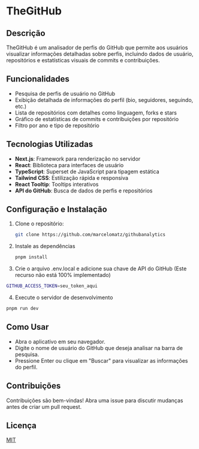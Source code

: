 # TheGitHub

## Descrição

TheGitHub é um analisador de perfis do GitHub que permite aos usuários visualizar informações detalhadas sobre perfis, incluindo dados de usuário, repositórios e estatísticas visuais de commits e contribuições.

## Funcionalidades

- Pesquisa de perfis de usuário no GitHub
- Exibição detalhada de informações do perfil (bio, seguidores, seguindo, etc.)
- Lista de repositórios com detalhes como linguagem, forks e stars
- Gráfico de estatísticas de commits e contribuições por repositório
- Filtro por ano e tipo de repositório

## Tecnologias Utilizadas

- **Next.js**: Framework para renderização no servidor
- **React**: Biblioteca para interfaces de usuário
- **TypeScript**: Superset de JavaScript para tipagem estática
- **Tailwind CSS**: Estilização rápida e responsiva
- **React Tooltip**: Tooltips interativos
- **API do GitHub**: Busca de dados de perfis e repositórios

## Configuração e Instalação

1. Clone o repositório:

   ```bash
   git clone https://github.com/marcelomatz/githubanalytics

   ```

2. Instale as dependências

   ```bash
   pnpm install
   ```

3. Crie o arquivo .env.local e adicione sua chave de API do GitHub (Este recurso não está 100% implementado)

```bash
GITHUB_ACCESS_TOKEN=seu_token_aqui
```

4. Execute o servidor de desenvolvimento

```bash
pnpm run dev
```

## Como Usar

- Abra o aplicativo em seu navegador.
- Digite o nome de usuário do GitHub que deseja analisar na barra de pesquisa.
- Pressione Enter ou clique em "Buscar" para visualizar as informações do perfil.

## Contribuições

Contribuições são bem-vindas! Abra uma issue para discutir mudanças antes de criar um pull request.

## Licença

[MIT](https://choosealicense.com/licenses/mit/)
